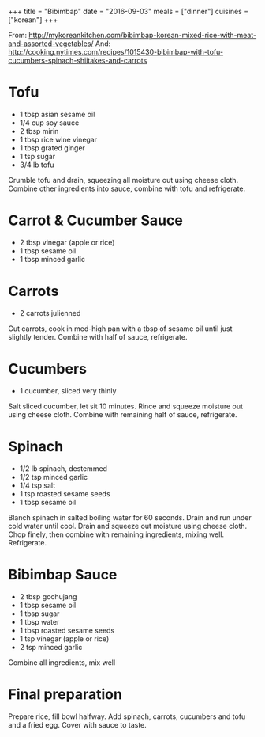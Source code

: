 +++
title = "Bibimbap"
date = "2016-09-03"
meals = ["dinner"]
cuisines = ["korean"]
+++

From: http://mykoreankitchen.com/bibimbap-korean-mixed-rice-with-meat-and-assorted-vegetables/
And: http://cooking.nytimes.com/recipes/1015430-bibimbap-with-tofu-cucumbers-spinach-shiitakes-and-carrots

# Tofu
* 1 tbsp asian sesame oil
* 1/4 cup soy sauce
* 2 tbsp mirin
* 1 tbsp rice wine vinegar
* 1 tbsp grated ginger
* 1 tsp sugar
* 3/4 lb tofu

Crumble tofu and drain, squeezing all moisture out using cheese cloth. Combine other ingredients into sauce, combine with tofu and refrigerate.

# Carrot & Cucumber Sauce
* 2 tbsp vinegar (apple or rice)
* 1 tbsp sesame oil
* 1 tbsp minced garlic

# Carrots
* 2 carrots julienned

Cut carrots, cook in med-high pan with a tbsp of sesame oil until just slightly tender. Combine with half of sauce, refrigerate.

# Cucumbers
* 1 cucumber, sliced very thinly

Salt sliced cucumber, let sit 10 minutes. Rince and squeeze moisture out using cheese cloth. Combine with remaining half of sauce, refrigerate.

# Spinach
* 1/2 lb spinach, destemmed
* 1/2 tsp minced garlic
* 1/4 tsp salt
* 1 tsp roasted sesame seeds
* 1 tbsp sesame oil

Blanch spinach in salted boiling water for 60 seconds. Drain and run under cold water until cool. Drain and squeeze out moisture using cheese cloth. Chop finely, then combine with remaining ingredients, mixing well. Refrigerate.

# Bibimbap Sauce
* 2 tbsp gochujang
* 1 tbsp sesame oil
* 1 tbsp sugar
* 1 tbsp water
* 1 tbsp roasted sesame seeds
* 1 tsp vinegar (apple or rice)
* 2 tsp minced garlic

Combine all ingredients, mix well

# Final preparation

Prepare rice, fill bowl halfway. Add spinach, carrots, cucumbers and tofu and a fried egg. Cover with sauce to taste.
